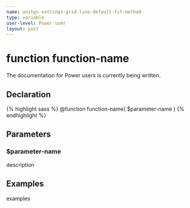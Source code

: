 ```yaml
---
name: unitgs-settings-grid-line-default-fit-method
type: variable
user-level: Power user
layout: post
---
```


# function function-name

The documentation for Power users is currently being written.

## Declaration

{% highlight sass %}
@function function-name(
	$parameter-name
)
{% endhighlight %}

## Parameters

### $parameter-name

description

## Examples

examples